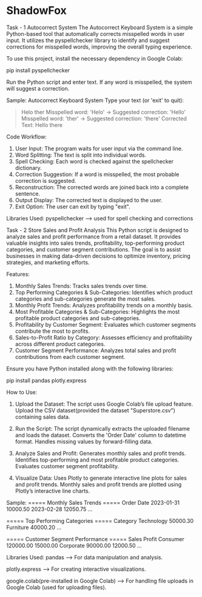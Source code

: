 # ShadowFox

Task - 1 Autocorrect System
The Autocorrect Keyboard System is a simple Python-based tool that automatically corrects misspelled words in user input. It utilizes the pyspellchecker library to identify and suggest corrections for misspelled words, improving the overall typing experience.

To use this project, install the necessary dependency in Google Colab:

pip install pyspellchecker

Run the Python script and enter text. If any word is misspelled, the system will suggest a correction.

Sample:
Autocorrect Keyboard System
Type your text (or 'exit' to quit):
> Helo ther
Misspelled word: 'Helo' -> Suggested correction: 'Hello'
Misspelled word: 'ther' -> Suggested correction: 'there'
Corrected Text: Hello there

Code Workflow:
1. User Input: The program waits for user input via the command line.
2. Word Splitting: The text is split into individual words.
3. Spell Checking: Each word is checked against the spellchecker dictionary.
4. Correction Suggestion: If a word is misspelled, the most probable correction is suggested.
5. Reconstruction: The corrected words are joined back into a complete sentence.
6. Output Display: The corrected text is displayed to the user.
7. Exit Option: The user can exit by typing "exit".

Libraries Used:
pyspellchecker --> used for spell checking and corrections



Task - 2 Store Sales and Profit Analysis
This Python script is designed to analyze sales and profit performance from a retail dataset. It provides valuable insights into sales trends, profitability, top-performing product categories, and customer segment contributions. The goal is to assist businesses in making data-driven decisions to optimize inventory, pricing strategies, and marketing efforts.

Features:
1. Monthly Sales Trends: Tracks sales trends over time.
2. Top Performing Categories & Sub-Categories: Identifies which product categories and sub-categories generate the most sales.
3. Monthly Profit Trends: Analyzes profitability trends on a monthly basis.
4. Most Profitable Categories & Sub-Categories: Highlights the most profitable product categories and sub-categories.
5. Profitability by Customer Segment: Evaluates which customer segments contribute the most to profits.
6. Sales-to-Profit Ratio by Category: Assesses efficiency and profitability across different product categories.
7. Customer Segment Performance: Analyzes total sales and profit contributions from each customer segment.

Ensure you have Python installed along with the following libraries:

pip install pandas plotly.express

How to Use:
1. Upload the Dataset:
The script uses Google Colab’s file upload feature.
Upload the CSV dataset(provided the dataset "Superstore.csv") containing sales data.

2. Run the Script:
The script dynamically extracts the uploaded filename and loads the dataset.
Converts the 'Order Date' column to datetime format.
Handles missing values by forward-filling data.

3. Analyze Sales and Profit:
Generates monthly sales and profit trends.
Identifies top-performing and most profitable product categories.
Evaluates customer segment profitability.

4. Visualize Data:
Uses Plotly to generate interactive line plots for sales and profit trends.
Monthly sales and profit trends are plotted using Plotly’s interactive line charts.

Sample:
===== Monthly Sales Trends =====
Order Date
2023-01-31    10000.50
2023-02-28    12050.75
...

===== Top Performing Categories =====
Category
Technology       50000.30
Furniture        40000.20
...

===== Customer Segment Performance =====
                Sales   Profit
Consumer    120000.00  15000.00
Corporate    90000.00  12000.50
...

Libraries Used:
pandas –-> For data manipulation and analysis.

plotly.express –-> For creating interactive visualizations.

google.colab(pre-installed in Google Colab) –-> For handling file uploads in Google Colab (used for uploading files).
